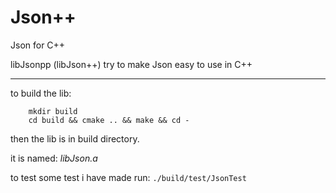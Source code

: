 # Json++
Json for C++

libJsonpp (libJson++) try to make Json easy to use in C++

---

to build the lib:

```shell
    mkdir build
    cd build && cmake .. && make && cd -
```

then the lib is in build directory.

it is named: _libJson.a_

to test some test i have made run: `./build/test/JsonTest`

